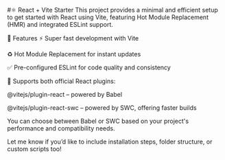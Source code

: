 #⚛️ React + Vite Starter
This project provides a minimal and efficient setup to get started with React using Vite, featuring Hot Module Replacement (HMR) and integrated ESLint support.

🔧 Features
⚡ Super fast development with Vite

♻️ Hot Module Replacement for instant updates

✅ Pre-configured ESLint for code quality and consistency

🧩 Supports both official React plugins:

@vitejs/plugin-react – powered by Babel

@vitejs/plugin-react-swc – powered by SWC, offering faster builds

You can choose between Babel or SWC based on your project's performance and compatibility needs.

Let me know if you’d like to include installation steps, folder structure, or custom scripts too!
